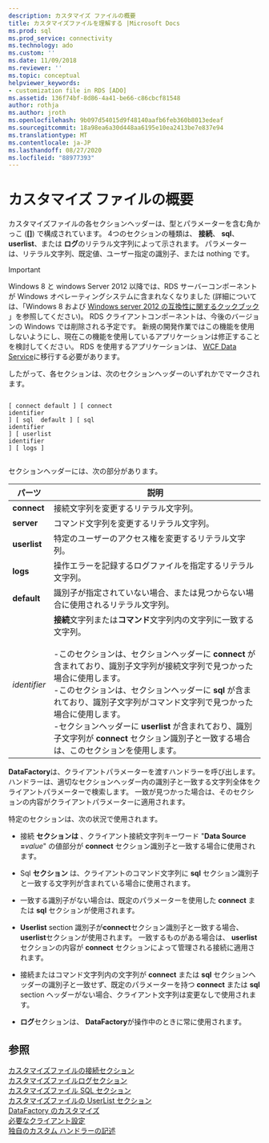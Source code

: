 ```yaml
---
description: カスタマイズ ファイルの概要
title: カスタマイズファイルを理解する |Microsoft Docs
ms.prod: sql
ms.prod_service: connectivity
ms.technology: ado
ms.custom: ''
ms.date: 11/09/2018
ms.reviewer: ''
ms.topic: conceptual
helpviewer_keywords:
- customization file in RDS [ADO]
ms.assetid: 136f74bf-8d86-4a41-be66-c86cbcf81548
author: rothja
ms.author: jroth
ms.openlocfilehash: 9b097d54015d9f48140aafb6feb360b8013edeaf
ms.sourcegitcommit: 18a98ea6a30d448aa6195e10ea2413be7e837e94
ms.translationtype: MT
ms.contentlocale: ja-JP
ms.lasthandoff: 08/27/2020
ms.locfileid: "88977393"
---
```

# <a name="understanding-the-customization-file"></a>カスタマイズ ファイルの概要
カスタマイズファイルの各セクションヘッダーは、型とパラメーターを含む角かっこ (**[]**) で構成されています。 4つのセクションの種類は、 **接続**、 **sql**、 **userlist**、または **ログ**のリテラル文字列によって示されます。 パラメーターは、リテラル文字列、既定値、ユーザー指定の識別子、または nothing です。  
  
> [!IMPORTANT]
>  Windows 8 と windows Server 2012 以降では、RDS サーバーコンポーネントが Windows オペレーティングシステムに含まれなくなりました (詳細については、「Windows 8 および [Windows server 2012 の互換性に関するクックブック](https://www.microsoft.com/download/details.aspx?id=27416) 」を参照してください)。 RDS クライアントコンポーネントは、今後のバージョンの Windows では削除される予定です。 新規の開発作業ではこの機能を使用しないようにし、現在この機能を使用しているアプリケーションは修正することを検討してください。 RDS を使用するアプリケーションは、 [WCF Data Service](https://go.microsoft.com/fwlink/?LinkId=199565)に移行する必要があります。  
  
 したがって、各セクションは、次のセクションヘッダーのいずれかでマークされます。  
  
```console
  
[ connect default ] [ connect    
identifier   
] [ sql  default ] [ sql    
identifier   
] [ userlist    
identifier   
] [ logs ]  
  
```  
  
 セクションヘッダーには、次の部分があります。  
  
|パーツ|説明|  
|----------|-----------------|  
|**connect**|接続文字列を変更するリテラル文字列。|  
|**server**|コマンド文字列を変更するリテラル文字列。|  
|**userlist**|特定のユーザーのアクセス権を変更するリテラル文字列。|  
|**logs**|操作エラーを記録するログファイルを指定するリテラル文字列。|  
|**default**|識別子が指定されていない場合、または見つからない場合に使用されるリテラル文字列。|  
|*identifier*|**接続**文字列または**コマンド**文字列内の文字列に一致する文字列。<br /><br /> -このセクションは、セクションヘッダーに **connect** が含まれており、識別子文字列が接続文字列で見つかった場合に使用します。<br />-このセクションは、セクションヘッダーに **sql** が含まれており、識別子文字列がコマンド文字列で見つかった場合に使用します。<br />-セクションヘッダーに **userlist** が含まれており、識別子文字列が **connect** セクション識別子と一致する場合は、このセクションを使用します。|  
  
 **DataFactory**は、クライアントパラメーターを渡すハンドラーを呼び出します。 ハンドラーは、適切なセクションヘッダー内の識別子と一致する文字列全体をクライアントパラメーターで検索します。 一致が見つかった場合は、そのセクションの内容がクライアントパラメーターに適用されます。  
  
 特定のセクションは、次の状況で使用されます。  
  
-   接続 **セクションは** 、クライアント接続文字列キーワード "**Data Source =**_value_" の値部分が **connect** セクション識別子と一致する場合に使用されます。 
  
-   Sql **セクション** は、クライアントのコマンド文字列に **sql** セクション識別子と一致する文字列が含まれている場合に使用されます。  
  
-   一致する識別子がない場合は、既定のパラメーターを使用した **connect** または **sql** セクションが使用されます。  
  
-   **Userlist** section 識別子が**connect**セクション識別子と一致する場合、 **userlist**セクションが使用されます。 一致するものがある場合は、 **userlist** セクションの内容が **connect** セクションによって管理される接続に適用されます。  
  
-   接続またはコマンド文字列内の文字列が **connect** または **sql** セクションヘッダーの識別子と一致せず、既定のパラメーターを持つ **connect** または **sql** section ヘッダーがない場合、クライアント文字列は変更なしで使用されます。  
  
-   **ログ**セクションは、 **DataFactory**が操作中のときに常に使用されます。  
  
## <a name="see-also"></a>参照  
 [カスタマイズファイルの接続セクション](./customization-file-connect-section.md)   
 [カスタマイズファイルログセクション](./customization-file-logs-section.md)   
 [カスタマイズファイル SQL セクション](./customization-file-sql-section.md)   
 [カスタマイズファイルの UserList セクション](./customization-file-userlist-section.md)   
 [DataFactory のカスタマイズ](./datafactory-customization.md)   
 [必要なクライアント設定](./required-client-settings.md)   
 [独自のカスタム ハンドラーの記述](./writing-your-own-customized-handler.md)